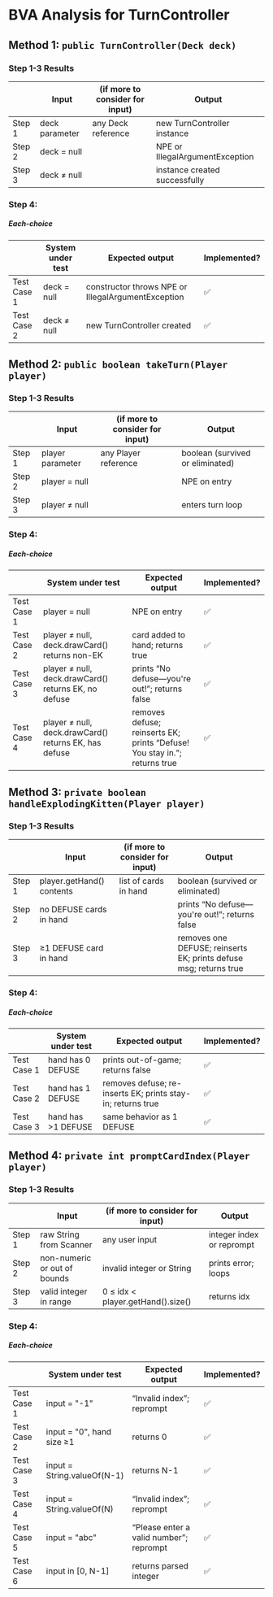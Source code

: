 # BVA Analysis for TurnController

## Method 1: ```public TurnController(Deck deck)```
### Step 1-3 Results
|        | Input         | (if more to consider for input) | Output                         |
|--------|---------------|---------------------------------|--------------------------------|
| Step 1 | deck parameter| any Deck reference              | new TurnController instance    |
| Step 2 | deck = null   |                                 | NPE or IllegalArgumentException|
| Step 3 | deck ≠ null   |                                 | instance created successfully  |

### Step 4:
##### Each-choice

|              | System under test      | Expected output                                    | Implemented? |
|--------------|------------------------|----------------------------------------------------|--------------|
| Test Case 1  | deck = null            | constructor throws NPE or IllegalArgumentException | ✅           |
| Test Case 2  | deck ≠ null            | new TurnController created                         | ✅           |


## Method 2: ```public boolean takeTurn(Player player)```
### Step 1-3 Results
|        | Input           | (if more to consider for input) | Output                             |
|--------|-----------------|---------------------------------|------------------------------------|
| Step 1 | player parameter| any Player reference            | boolean (survived or eliminated)   |
| Step 2 | player = null   |                                 | NPE on entry                       |
| Step 3 | player ≠ null   |                                 | enters turn loop                   |

### Step 4:
##### Each-choice

|              | System under test                                    | Expected output                                                      | Implemented? |
|--------------|------------------------------------------------------|----------------------------------------------------------------------|--------------|
| Test Case 1  | player = null                                        | NPE on entry                                                         | ✅           |
| Test Case 2  | player ≠ null, deck.drawCard() returns non-EK        | card added to hand; returns true                                     | ✅           |
| Test Case 3  | player ≠ null, deck.drawCard() returns EK, no defuse | prints “No defuse—you're out!”; returns false                        | ✅           |
| Test Case 4  | player ≠ null, deck.drawCard() returns EK, has defuse| removes defuse; reinserts EK; prints “Defuse! You stay in.”; returns true | ✅      |


## Method 3: ```private boolean handleExplodingKitten(Player player)```
### Step 1-3 Results
|        | Input                          | (if more to consider for input) | Output                                                |
|--------|--------------------------------|---------------------------------|-------------------------------------------------------|
| Step 1 | player.getHand() contents      | list of cards in hand           | boolean (survived or eliminated)                      |
| Step 2 | no DEFUSE cards in hand        |                                 | prints “No defuse—you're out!”; returns false         |
| Step 3 | ≥1 DEFUSE card in hand         |                                 | removes one DEFUSE; reinserts EK; prints defuse msg; returns true |

### Step 4:
##### Each-choice

|              | System under test                          | Expected output                                              | Implemented? |
|--------------|---------------------------------------------|--------------------------------------------------------------|--------------|
| Test Case 1  | hand has 0 DEFUSE                           | prints out-of-game; returns false                            | ✅           |
| Test Case 2  | hand has 1 DEFUSE                           | removes defuse; re-inserts EK; prints stay-in; returns true  | ✅           |
| Test Case 3  | hand has >1 DEFUSE                          | same behavior as 1 DEFUSE                                    | ✅           |


## Method 4: ```private int promptCardIndex(Player player)```
### Step 1-3 Results
|        | Input                 | (if more to consider for input)   | Output                        |
|--------|-----------------------|-----------------------------------|-------------------------------|
| Step 1 | raw String from Scanner| any user input                   | integer index or reprompt     |
| Step 2 | non-numeric or out of bounds| invalid integer or String   | prints error; loops           |
| Step 3 | valid integer in range| 0 ≤ idx < player.getHand().size()| returns idx                   |

### Step 4:
##### Each-choice

|              | System under test                                   | Expected output                                   | Implemented? |
|--------------|------------------------------------------------------|---------------------------------------------------|--------------|
| Test Case 1  | input = "-1"                                        | “Invalid index”; reprompt                        | ✅           |
| Test Case 2  | input = "0", hand size ≥1                           | returns 0                                         | ✅           |
| Test Case 3  | input = String.valueOf(N-1)                         | returns N-1                                       | ✅           |
| Test Case 4  | input = String.valueOf(N)                           | “Invalid index”; reprompt                        | ✅           |
| Test Case 5  | input = "abc"                                       | “Please enter a valid number”; reprompt          | ✅           |
| Test Case 6  | input in [0, N-1]                                   | returns parsed integer                           | ✅           |
